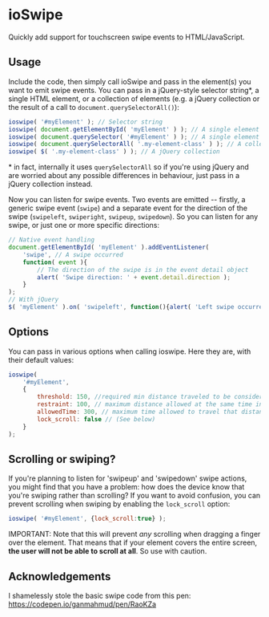# ioSwipe

Quickly add support for touchscreen swipe events to HTML/JavaScript.

## Usage

Include the code, then simply call ioSwipe and pass in the element(s) you want to emit swipe events. You can pass in a jQuery-style selector string*, a single HTML element, or a collection of elements (e.g. a jQuery collection or the result of a call to ```document.querySelectorAll()```):

```javascript
ioswipe( '#myElement' ); // Selector string
ioswipe( document.getElementById( 'myElement' ) ); // A single element
ioswipe( document.querySelector( '#myElement' ) ); // A single element
ioswipe( document.querySelectorAll( '.my-element-class' ) ); // A collection of elements
ioswipe( $( '.my-element-class' ) ); // A jQuery collection
```

\* in fact, internally it uses ```querySelectorAll``` so if you're using jQuery and are worried about any possible differences in behaviour, just pass in a jQuery collection instead.

Now you can listen for swipe events. Two events are emitted -- firstly, a generic swipe event (```swipe```) and a separate event for the direction of the swipe (```swipeleft```, ```swiperight```, ```swipeup```, ```swipedown```). So you can listen for any swipe, or just one or more specific directions:

```javascript
// Native event handling
document.getElementById( 'myElement' ).addEventListener(
    'swipe', // A swipe occurred
    function( event ){
        // The direction of the swipe is in the event detail object
        alert( 'Swipe direction: ' + event.detail.direction );
    }
);
// With jQuery
$( 'myElement' ).on( 'swipeleft', function(){alert( 'Left swipe occurred' )} );
```

## Options

You can pass in various options when calling ioswipe. Here they are, with their default values:

```javascript
ioswipe(
    '#myElement',
    {
        threshold: 150, //required min distance traveled to be considered swipe
        restraint: 100, // maximum distance allowed at the same time in perpendicular direction
        allowedTime: 300, // maximum time allowed to travel that distance
        lock_scroll: false // (See below)
    }
);
```


## Scrolling or swiping?

If you're planning to listen for 'swipeup' and 'swipedown' swipe actions, you might find that you have a problem: how does the device know that you're swiping rather than scrolling? If you want to avoid confusion, you can prevent scrolling when swiping by enabling the ```lock_scroll``` option:

```javascript
ioswipe( '#myElement', {lock_scroll:true} );
```

IMPORTANT: Note that this will prevent *any* scrolling when dragging a finger over the element. That means that if your element covers the entire screen, **the user will not be able to scroll at all**. So use with caution.

## Acknowledgements

I shamelessly stole the basic swipe code from this pen: https://codepen.io/ganmahmud/pen/RaoKZa
